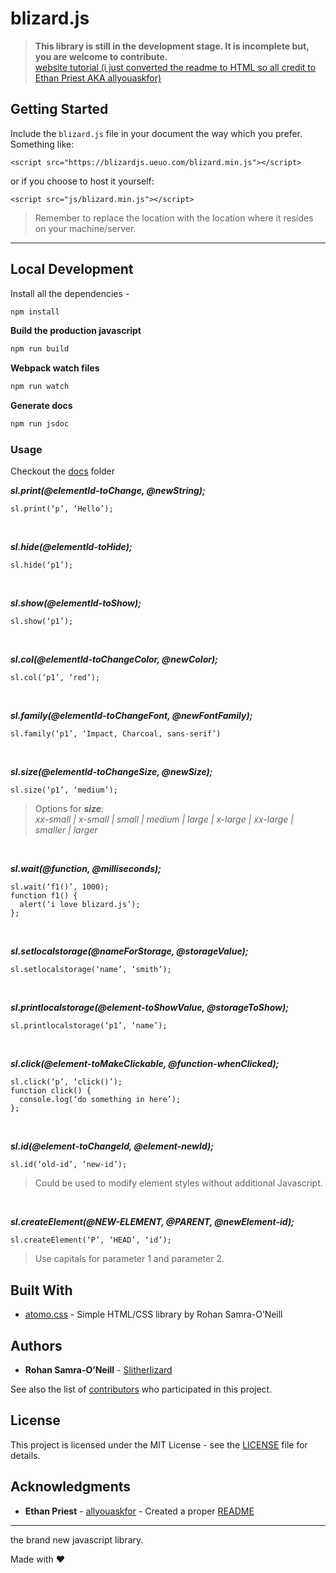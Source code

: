 # blizard.js

> __This library is still in the development stage. It is incomplete but, you are welcome to contribute.__  
[website tutorial (i just converted the readme to HTML so all credit to Ethan Priest AKA allyouaskfor)](http://blizardjs.ueuo.com/)
## Getting Started


Include the `blizard.js` file in your document the way which you prefer. Something like:  

<!-- change the link here -->
`<script src="https://blizardjs.ueuo.com/blizard.min.js"></script>`  

or if you choose to host it yourself:  

`<script src="js/blizard.min.js"></script>`

> Remember to replace the location with the location where it resides on your machine/server.

------
## Local Development

Install all the dependencies -

```bash
npm install
```

**Build the production javascript**
```bash
npm run build
```

**Webpack watch files**
```bash
npm run watch
```

**Generate docs**
```bash
npm run jsdoc
```

### Usage

Checkout the [docs]() folder

***sl.print(@elementId-toChange, @newString);***  

    sl.print(‘p’, ‘Hello’);

<br>  

***sl.hide(@elementId-toHide);***  

    sl.hide(‘p1’);

<br>  

***sl.show(@elementId-toShow);***  

    sl.show(‘p1’);

<br>  

***sl.col(@elementId-toChangeColor, @newColor);***  

    sl.col(‘p1’, ‘red’);

<br>  

***sl.family(@elementId-toChangeFont, @newFontFamily);***  

    sl.family(‘p1’, ‘Impact, Charcoal, sans-serif’)

<br>  

***sl.size(@elementId-toChangeSize, @newSize);***  

    sl.size(‘p1’, ‘medium’);  
> Options for __*size*__:  
> *xx-small  |  x-small  |  small  |  medium  |  large  |  x-large  |  xx-large  |  smaller  |  larger*  

<br>  

***sl.wait(@function, @milliseconds);***  

    sl.wait(‘f1()’, 1000);  
    function f1() {  
      alert(‘i love blizard.js’);  
    };

<br>  

***sl.setlocalstorage(@nameForStorage, @storageValue);***  

    sl.setlocalstorage(‘name’, ‘smith’);

<br>  

***sl.printlocalstorage(@element-toShowValue, @storageToShow);***  

    sl.printlocalstorage(‘p1’, ‘name’);

<br>  

***sl.click(@element-toMakeClickable, @function-whenClicked);***  

    sl.click(‘p’, ‘click()’);
    function click() {
      console.log(‘do something in here’);
    };

<br>  

***sl.id(@element-toChangeId, @element-newId);***  

    sl.id(‘old-id’, ‘new-id’);
> Could be used to modify element styles without additional Javascript.  

<br>  

***sl.createElement(@NEW-ELEMENT, @PARENT, @newElement-id);***  

    sl.createElement(‘P’, ‘HEAD’, ‘id’);
> Use capitals for parameter 1 and parameter 2.

## Built With

* [atomo.css](http://atomo.ueuo.com/) - Simple HTML/CSS library by Rohan Samra-O’Neill

## Authors

* **Rohan Samra-O’Neill** - [Slitherlizard](https://github.com/Slitherlizard/)

See also the list of [contributors](https://github.com/Slitherlizard/blizard.js/blob/master/authors.txt) who participated in this project.

## License

This project is licensed under the MIT License - see the [LICENSE](https://github.com/Slitherlizard/blizard.js/blob/master/LICENSE) file for details.

## Acknowledgments

* **Ethan Priest** - [allyouaskfor](https://github.com/allyouaskfor/) - Created a proper [README](https://github.com/Slitherlizard/blizard.js/blob/master/README.md)

------

the brand new javascript library.

Made with :heart:

